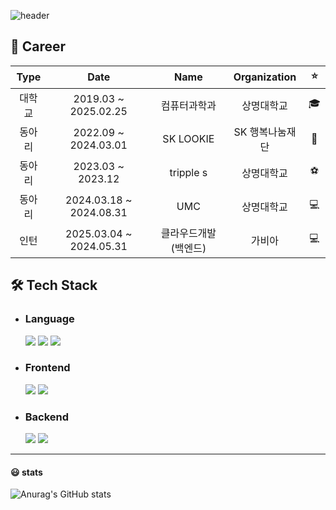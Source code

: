 ![header](https://capsule-render.vercel.app/api?type=waving&color=auto&height=300&section=header&text=안녕하세요%20개발자%20고민영입니다.&fontSize=50)


## 👷 Career

|  Type  |       Date        |           Name            |      Organization   |     :star:     |
| :----: |:-----------------:|:-------------------------:| :-------------: | :------------: |
| 대학교 | 2019.03 ~ 2025.02.25 |          컴퓨터과학과           |        상명대학교    | :mortar_board: |
| 동아리 | 2022.09 ~ 2024.03.01 |         SK LOOKIE          |    SK 행복나눔재단    |     🦋     |
| 동아리 | 2023.03 ~ 2023.12 |         tripple s          |    상명대학교    |     ⚽     |
| 동아리 | 2024.03.18 ~ 2024.08.31 |         UMC         |    상명대학교    |     💻     |
| 인턴 | 2025.03.04 ~ 2024.05.31 |         클라우드개발(백엔드)         |    가비아    |     💻     |


## :hammer_and_wrench: Tech Stack

* ### Language
  <img src="https://img.shields.io/badge/Python-3776AB?style=plastic&logo=Python&logoColor=white"/> <img src="https://img.shields.io/badge/Java-007396?style=plastic&logo=Java&logoColor=white"/> <img src="https://img.shields.io/badge/C-A8B9CC?style=plastic&logo=C&logoColor=white"/>

* ### Frontend
  <img src="https://img.shields.io/badge/HTML5-E34F26?style=plastic&logo=HTML5&logoColor=white"/> <img src="https://img.shields.io/badge/CSS3-1572B6?style=plastic&logo=CSS3&logoColor=white"/>

* ### Backend
  <img src="https://img.shields.io/badge/Django-092E20?style=plastic&logo=Django&logoColor=white"/> <img src="https://img.shields.io/badge/Spring Boot-6DB33F?style=plastic&logo=Spring Boot&logoColor=white"/>


---
#### 😃 stats
![Anurag's GitHub stats](https://github-readme-stats.vercel.app/api?username=gomin0&show_icons=true&theme=radical)

